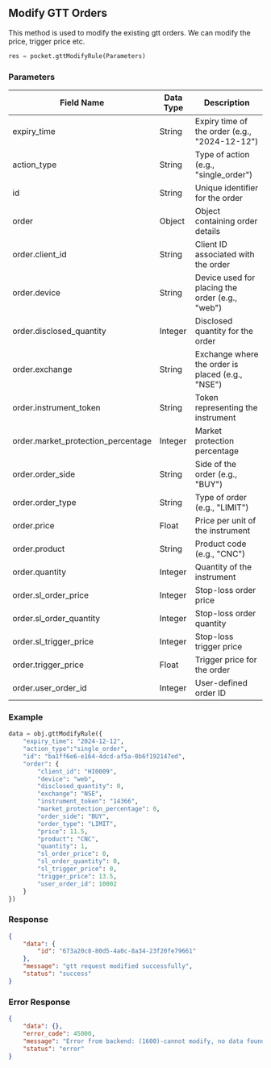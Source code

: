 ## Modify GTT Orders
This method is used to modify the existing gtt orders. We can modify the price, trigger price etc.

```python
res = pocket.gttModifyRule(Parameters)
```

### Parameters
| Field Name                | Data Type | Description                                  |
|---------------------------|-----------|----------------------------------------------|
| expiry_time               | String    | Expiry time of the order (e.g., "2024-12-12")|
| action_type               | String    | Type of action (e.g., "single_order")       |
| id                        | String    | Unique identifier for the order              |
| order                     | Object    | Object containing order details              |
| order.client_id           | String    | Client ID associated with the order          |
| order.device              | String    | Device used for placing the order (e.g., "web")|
| order.disclosed_quantity | Integer   | Disclosed quantity for the order             |
| order.exchange           | String    | Exchange where the order is placed (e.g., "NSE")|
| order.instrument_token   | String    | Token representing the instrument            |
| order.market_protection_percentage | Integer | Market protection percentage            |
| order.order_side         | String    | Side of the order (e.g., "BUY")              |
| order.order_type         | String    | Type of order (e.g., "LIMIT")               |
| order.price              | Float     | Price per unit of the instrument            |
| order.product            | String    | Product code (e.g., "CNC")                  |
| order.quantity           | Integer   | Quantity of the instrument                   |
| order.sl_order_price     | Integer   | Stop-loss order price                        |
| order.sl_order_quantity  | Integer   | Stop-loss order quantity                     |
| order.sl_trigger_price   | Integer   | Stop-loss trigger price                      |
| order.trigger_price      | Float     | Trigger price for the order                  |
| order.user_order_id      | Integer   | User-defined order ID                        |



### Example
```python
data = obj.gttModifyRule({
    "expiry_time": "2024-12-12",
    "action_type":"single_order",
    "id": "ba1ff6e6-e164-4dcd-af5a-0b6f192147ed",
    "order": {
        "client_id": "HI0009",
        "device": "web",
        "disclosed_quantity": 0,
        "exchange": "NSE",
        "instrument_token": "14366",
        "market_protection_percentage": 0,
        "order_side": "BUY",
        "order_type": "LIMIT",
        "price": 11.5,
        "product": "CNC",
        "quantity": 1,
        "sl_order_price": 0,
        "sl_order_quantity": 0,
        "sl_trigger_price": 0,
        "trigger_price": 13.5,
        "user_order_id": 10002
    }
})

```


### Response
```json
{
    "data": {
        "id": "673a20c8-80d5-4a0c-8a34-23f20fe79661"
    },
    "message": "gtt request modified successfully",
    "status": "success"
}
```


### Error Response
```json
{
    "data": {},
    "error_code": 45000,
    "message": "Error from backend: (1600)-cannot modify, no data found with this id",
    "status": "error"
}
```